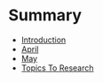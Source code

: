 # Summary

* [Introduction](README.md)
* [April](chapter1.md)
* [May](may.md)
* [Topics To Research](topics-to-research.md)

